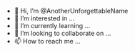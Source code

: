 - 👋 Hi, I’m @AnotherUnforgettableName
- 👀 I’m interested in ...
- 🌱 I’m currently learning ...
- 💞️ I’m looking to collaborate on ...
- 📫 How to reach me ...

<!---
AnotherUnforgettableName/AnotherUnforgettableName is a ✨ special ✨ repository because its `README.md` (this file) appears on your GitHub profile.
You can click the Preview link to take a look at your changes.
--->
